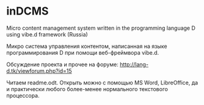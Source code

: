 # inDCMS
Micro content management system written in the programming language D using vibe.d framework (Russia)

Микро система управления контентом, написанная на языке программирования D при помощи веб-фреймвора vibe.d.

Обсуждение проекта и прочее на форуме: http://lang-d.tk/viewforum.php?id=15

Читаем readme.odt. Открыть можно с помощью MS Word, LibreOffice, да и практически любого более-менее нормального текстового процессора.
